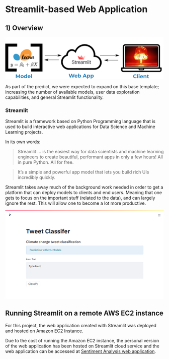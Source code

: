 # Streamlit-based Web Application


## 1) Overview

![Streamlit](../resources/imgs/streamlit.png)

As part of the predict, we were expected to expand on this base template; increasing the number of available models, user data exploration capabilities, and general Streamlit functionality.    

### Streamlit

Streamlit is a framework based on Python Programming language that is used to build interactive web applications for Data Science and Machine Learning projects.

In its own words:
> Streamlit ... is the easiest way for data scientists and machine learning engineers to create beautiful, performant apps in only a few hours!  All in pure Python. All for free.

> It’s a simple and powerful app model that lets you build rich UIs incredibly quickly.

Streamlit takes away much of the background work needed in order to get a platform that can deploy models to clients and end users.
Meaning that one gets to focus on the important stuff (related to the data), and can largely ignore the rest. This will allow one to become a lot more productive.  

![Streamlit base page](../resources/imgs/streamlit-base-splash-screen.png)


## Running Streamlit on a remote AWS EC2 instance

For this project, the web application created with Streamlit was deployed and hosted on Amazon EC2 Instance.

Due to the cost of running the Amazon EC2 instance, the personal version of the web application has been hosted on Streamlit cloud service
and the web application can be accessed at [Sentiment Analysis web application]().
